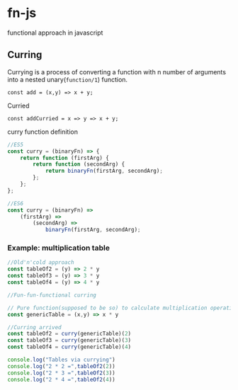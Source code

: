 # fn-js
functional approach in javascript

## Curring

Currying is a process of converting a function with n number
of arguments into a nested unary(`function/1`) function.

    const add = (x,y) => x + y;

Curried

    const addCurried = x => y => x + y;

curry function definition
```javascript
//ES5
const curry = (binaryFn) => {
    return function (firstArg) {
        return function (secondArg) {
            return binaryFn(firstArg, secondArg);
        };
    };
};

//ES6
const curry = (binaryFn) =>
    (firstArg) =>
        (secondArg) =>
            binaryFn(firstArg, secondArg);
```

### Example: multiplication table
```javascript
//Old'n'cold approach
const tableOf2 = (y) => 2 * y
const tableOf3 = (y) => 3 * y
const tableOf4 = (y) => 4 * y
```

```javascript
//Fun-fun-functional curring

// Pure function(supposed to be so) to calculate multiplication operation
const genericTable = (x,y) => x * y

//Curring arrived
const tableOf2 = curry(genericTable)(2)
const tableOf3 = curry(genericTable)(3)
const tableOf4 = curry(genericTable)(4)

console.log("Tables via currying")
console.log("2 * 2 =",tableOf2(2))
console.log("2 * 3 =",tableOf2(3))
console.log("2 * 4 =",tableOf2(4))
```